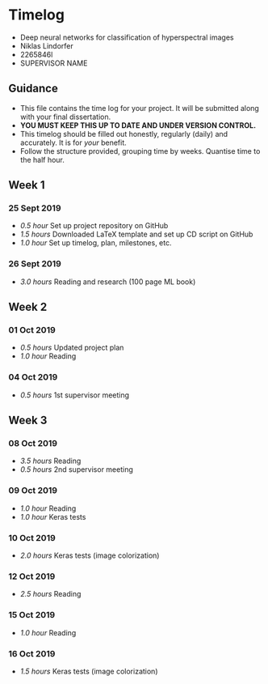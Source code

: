 # Timelog

* Deep neural networks for classification of hyperspectral images
* Niklas Lindorfer
* 2265846l
* SUPERVISOR NAME

## Guidance

* This file contains the time log for your project. It will be submitted along with your final dissertation.
* **YOU MUST KEEP THIS UP TO DATE AND UNDER VERSION CONTROL.**
* This timelog should be filled out honestly, regularly (daily) and accurately. It is for *your* benefit.
* Follow the structure provided, grouping time by weeks.  Quantise time to the half hour.

## Week 1

### 25 Sept 2019

* *0.5 hour* Set up project repository on GitHub
* *1.5 hours* Downloaded LaTeX template and set up CD script on GitHub
* *1.0 hour* Set up timelog, plan, milestones, etc.

### 26 Sept 2019
* *3.0 hours* Reading and research (100 page ML book)


## Week 2

### 01 Oct 2019
* *0.5 hours* Updated project plan
* *1.0 hour* Reading

### 04 Oct 2019
* *0.5 hours* 1st supervisor meeting


## Week 3

### 08 Oct 2019
* *3.5 hours* Reading
* *0.5 hours* 2nd supervisor meeting

### 09 Oct 2019
* *1.0 hour* Reading
* *1.0 hour* Keras tests

### 10 Oct 2019
* *2.0 hours* Keras tests (image colorization)

### 12 Oct 2019
* *2.5 hours* Reading

### 15 Oct 2019
* *1.0 hour* Reading

### 16 Oct 2019
* *1.5 hours* Keras tests (image colorization)
